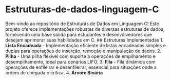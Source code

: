 # Estruturas-de-dados-linguagem-C
 
 Bem-vindo ao repositório de Estruturas de Dados em Linguagem C! Este projeto oferece implementações robustas de diversas estruturas de dados, fornecendo uma base sólida para estudantes e desenvolvedores que desejam aprimorar suas habilidades em C. ## Estruturas Implementadas 1. **Lista Encadeada** - Implementação eficiente de listas encadeadas simples e duplas para operações de inserção, remoção e manipulação de dados. 2. **Pilha** - Uma pilha flexível com suporte a operações de empilhamento e desempilhamento, ideal para cenários LIFO. 3. **Fila** - Fila dinâmica com operações de enfileirar e desenfileirar, essencial para situações onde a ordem de chegada é crítica. 4. **Árvore Binária**



